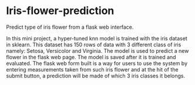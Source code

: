 # Iris-flower-prediction
Predict type of iris flower from a flask web interface.

In this mini project, a hyper-tuned knn model is trained with the iris dataset in sklearn.
This dataset has 150 rows of data with 3 different class of iris namely: Setosa, Versicolor and Virginia.
The model is used to predict a new flower in the flask web page.
The model is saved after it is trained and evaluated. 
The flask web form built is a way for users to use the system by entering measurements taken from such iris flower 
and at the hit of the submit button, a prediction will be made of which 3 iris classes it belongs.

